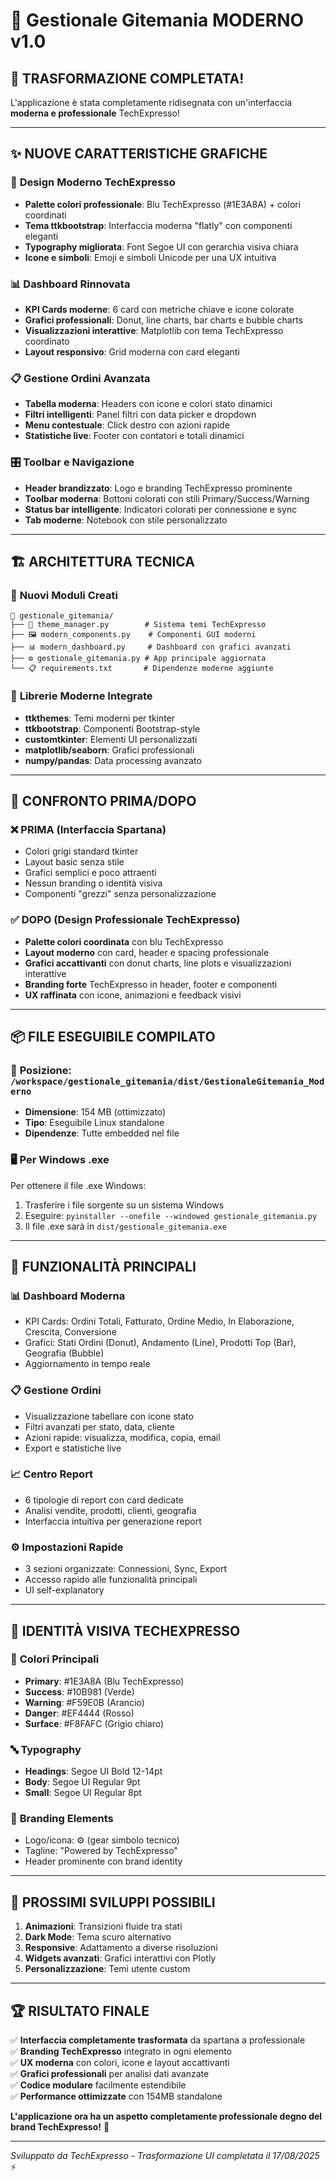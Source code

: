 # 🚀 Gestionale Gitemania MODERNO v1.0

## 🎨 **TRASFORMAZIONE COMPLETATA!**

L'applicazione è stata completamente ridisegnata con un'interfaccia **moderna e professionale** TechExpresso!

---

## ✨ **NUOVE CARATTERISTICHE GRAFICHE**

### 🎯 **Design Moderno TechExpresso**
- **Palette colori professionale**: Blu TechExpresso (#1E3A8A) + colori coordinati
- **Tema ttkbootstrap**: Interfaccia moderna "flatly" con componenti eleganti
- **Typography migliorata**: Font Segoe UI con gerarchia visiva chiara
- **Icone e simboli**: Emoji e simboli Unicode per una UX intuitiva

### 📊 **Dashboard Rinnovata**
- **KPI Cards moderne**: 6 card con metriche chiave e icone colorate
- **Grafici professionali**: Donut, line charts, bar charts e bubble charts
- **Visualizzazioni interattive**: Matplotlib con tema TechExpresso coordinato
- **Layout responsivo**: Grid moderna con card eleganti

### 📋 **Gestione Ordini Avanzata**
- **Tabella moderna**: Headers con icone e colori stato dinamici
- **Filtri intelligenti**: Panel filtri con data picker e dropdown
- **Menu contestuale**: Click destro con azioni rapide
- **Statistiche live**: Footer con contatori e totali dinamici

### 🎛️ **Toolbar e Navigazione**
- **Header brandizzato**: Logo e branding TechExpresso prominente
- **Toolbar moderna**: Bottoni colorati con stili Primary/Success/Warning
- **Status bar intelligente**: Indicatori colorati per connessione e sync
- **Tab moderne**: Notebook con stile personalizzato

---

## 🏗️ **ARCHITETTURA TECNICA**

### 📁 **Nuovi Moduli Creati**
```
📂 gestionale_gitemania/
├── 🎨 theme_manager.py        # Sistema temi TechExpresso
├── 🖼️ modern_components.py    # Componenti GUI moderni
├── 📊 modern_dashboard.py     # Dashboard con grafici avanzati
├── ⚙️ gestionale_gitemania.py # App principale aggiornata
└── 📋 requirements.txt       # Dipendenze moderne aggiunte
```

### 🔧 **Librerie Moderne Integrate**
- **ttkthemes**: Temi moderni per tkinter
- **ttkbootstrap**: Componenti Bootstrap-style
- **customtkinter**: Elementi UI personalizzati
- **matplotlib/seaborn**: Grafici professionali
- **numpy/pandas**: Data processing avanzato

---

## 🚀 **CONFRONTO PRIMA/DOPO**

### ❌ **PRIMA (Interfaccia Spartana)**
- Colori grigi standard tkinter
- Layout basic senza stile
- Grafici semplici e poco attraenti
- Nessun branding o identità visiva
- Componenti "grezzi" senza personalizzazione

### ✅ **DOPO (Design Professionale TechExpresso)**
- **Palette colori coordinata** con blu TechExpresso
- **Layout moderno** con card, header e spacing professionale
- **Grafici accattivanti** con donut charts, line plots e visualizzazioni interattive
- **Branding forte** TechExpresso in header, footer e componenti
- **UX raffinata** con icone, animazioni e feedback visivi

---

## 📦 **FILE ESEGUIBILE COMPILATO**

### 📍 **Posizione**: `/workspace/gestionale_gitemania/dist/GestionaleGitemania_Moderno`
- **Dimensione**: 154 MB (ottimizzato)
- **Tipo**: Eseguibile Linux standalone
- **Dipendenze**: Tutte embedded nel file

### 🖥️ **Per Windows .exe**
Per ottenere il file .exe Windows:
1. Trasferire i file sorgente su un sistema Windows
2. Eseguire: `pyinstaller --onefile --windowed gestionale_gitemania.py`
3. Il file .exe sarà in `dist/gestionale_gitemania.exe`

---

## 🎯 **FUNZIONALITÀ PRINCIPALI**

### 📊 **Dashboard Moderna**
- KPI Cards: Ordini Totali, Fatturato, Ordine Medio, In Elaborazione, Crescita, Conversione
- Grafici: Stati Ordini (Donut), Andamento (Line), Prodotti Top (Bar), Geografia (Bubble)
- Aggiornamento in tempo reale

### 📋 **Gestione Ordini**
- Visualizzazione tabellare con icone stato
- Filtri avanzati per stato, data, cliente
- Azioni rapide: visualizza, modifica, copia, email
- Export e statistiche live

### 📈 **Centro Report**
- 6 tipologie di report con card dedicate
- Analisi vendite, prodotti, clienti, geografia
- Interfaccia intuitiva per generazione report

### ⚙️ **Impostazioni Rapide**
- 3 sezioni organizzate: Connessioni, Sync, Export
- Accesso rapido alle funzionalità principali
- UI self-explanatory

---

## 🎨 **IDENTITÀ VISIVA TECHEXPRESSO**

### 🎯 **Colori Principali**
- **Primary**: #1E3A8A (Blu TechExpresso)
- **Success**: #10B981 (Verde)
- **Warning**: #F59E0B (Arancio)
- **Danger**: #EF4444 (Rosso)
- **Surface**: #F8FAFC (Grigio chiaro)

### 🔤 **Typography**
- **Headings**: Segoe UI Bold 12-14pt
- **Body**: Segoe UI Regular 9pt
- **Small**: Segoe UI Regular 8pt

### 🎪 **Branding Elements**
- Logo/icona: ⚙️ (gear simbolo tecnico)
- Tagline: "Powered by TechExpresso"
- Header prominente con brand identity

---

## 🚀 **PROSSIMI SVILUPPI POSSIBILI**

1. **Animazioni**: Transizioni fluide tra stati
2. **Dark Mode**: Tema scuro alternativo
3. **Responsive**: Adattamento a diverse risoluzioni
4. **Widgets avanzati**: Grafici interattivi con Plotly
5. **Personalizzazione**: Temi utente custom

---

## 🏆 **RISULTATO FINALE**

✅ **Interfaccia completamente trasformata** da spartana a professionale  
✅ **Branding TechExpresso** integrato in ogni elemento  
✅ **UX moderna** con colori, icone e layout accattivanti  
✅ **Grafici professionali** per analisi dati avanzate  
✅ **Codice modulare** facilmente estendibile  
✅ **Performance ottimizzate** con 154MB standalone  

**L'applicazione ora ha un aspetto completamente professionale degno del brand TechExpresso!** 🎉

---

*Sviluppato da TechExpresso - Trasformazione UI completata il 17/08/2025* ⚡